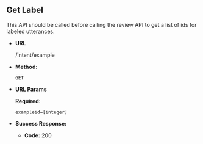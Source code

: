 **Get Label**
----
  This API should be called before calling the review API to get a list of ids for labeled utterances.

* **URL**

  /intent/example

* **Method:**

  `GET`

*  **URL Params**

   **Required:**
 
   `exampleid=[integer]`
   
* **Success Response:**

  * **Code:** 200 <br />
 